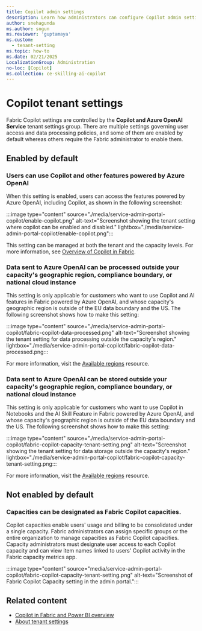 ```yaml
---
title: Copilot admin settings
description: Learn how administrators can configure Copilot admin settings in Fabric.
author: snehagunda
ms.author: sngun
ms.reviewer: 'guptamaya'
ms.custom:
  - tenant-setting
ms.topic: how-to
ms.date: 02/21/2025
LocalizationGroup: Administration
no-loc: [Copilot]
ms.collection: ce-skilling-ai-copilot
---
```


# Copilot tenant settings
Fabric Copilot settings are controlled by the **Copilot and Azure OpenAI Service** tenant settings group.​ There are multiple settings governing user access and data processing policies, and some of them are enabled by default whereas others require the Fabric administrator to enable them.

## Enabled by default

### Users can use Copilot and other features powered by Azure OpenAI

When this setting is enabled, users can access the features powered by Azure OpenAI, including Copilot, as shown in the following screenshot:

:::image type="content" source="./media/service-admin-portal-copilot/enable-copilot.png" alt-text="Screenshot showing the tenant setting where copilot can be enabled and disabled." lightbox="./media/service-admin-portal-copilot/enable-copilot.png":::

This setting can be managed at both the tenant and the capacity levels. For more information, see [Overview of Copilot in Fabric](../fundamentals/copilot-fabric-overview.md).

### Data sent to Azure OpenAI can be processed outside your capacity's geographic region, compliance boundary, or national cloud instance

This setting is only applicable for customers who want to use Copilot and AI features in Fabric powered by Azure OpenAI, and whose capacity's geographic region is outside of the EU data boundary and the US. The following screenshot shows how to make this setting:

:::image type="content" source="./media/service-admin-portal-copilot/fabric-copilot-data-processed.png" alt-text="Screenshot showing the tenant setting for data processing outside the capacity's region." lightbox="./media/service-admin-portal-copilot/fabric-copilot-data-processed.png:::

For more information, visit the [Available regions](../fundamentals/copilot-fabric-overview.md#available-regions) resource.

### Data sent to Azure OpenAI can be stored outside your capacity's geographic region, compliance boundary, or national cloud instance

This setting is only applicable for customers who want to use Copilot in Notebooks and the AI Skill Feature in Fabric powered by Azure OpenAI, and whose capacity's geographic region is outside of the EU data boundary and the US. The following screenshot shows how to make this setting:

:::image type="content" source="./media/service-admin-portal-copilot/fabric-copilot-capacity-tenant-setting.png" alt-text="Screenshot showing the tenant setting for data storage outside the capacity's region." lightbox="./media/service-admin-portal-copilot/fabric-copilot-capacity-tenant-setting.png:::

For more information, visit the [Available regions](../fundamentals/copilot-fabric-overview.md#available-regions) resource.

## Not enabled by default

### Capacities can be designated as Fabric Copilot capacities.  

Copilot capacities enable users' usage and billing to be consolidated under a single capacity. Fabric administrators can assign specific groups or the entire organization to manage capacities as Fabric Copilot capacities. Capacity administrators must designate user access to each Copilot capacity and can view item names linked to users' Copilot activity in the Fabric capacity metrics app.

:::image type="content" source="media/service-admin-portal-copilot/fabric-copilot-capacity-tenant-setting.png" alt-text="Screenshot of Fabric Copilot Capacity setting in the admin portal.":::



## Related content

- [Copilot in Fabric and Power BI overview](../fundamentals/copilot-fabric-overview.md)
- [About tenant settings](about-tenant-settings.md)
